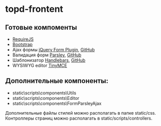 # topd-frontent

## Готовые компоменты
- [RequireJS](http://requirejs.org/)
- [Bootstrap](http://getbootstrap.com/)
- Ajax формы [jQuery Form Plugin](http://malsup.com/jquery/form/), [GitHub](https://github.com/malsup/form/)
- Валидация форм [Parsley](http://parsleyjs.org/), [GitHub](https://github.com/guillaumepotier/Parsley.js/)
- Шаблонизатор [Handlebars](http://handlebarsjs.com/), [GitHub](https://github.com/wycats/handlebars.js/)
- WYSIWYG editor [TinyMCE](http://www.tinymce.com/)

## Дополнительные компоненты:
- static\scripts\components\Utils
- static\scripts\components\Editor
- static\scripts\components\FormParsleyAjax


Дополнительные файлы стилей можно располагать в папке static/css.
Контроллеры страниц можно располагать в static/scripts/controllers.